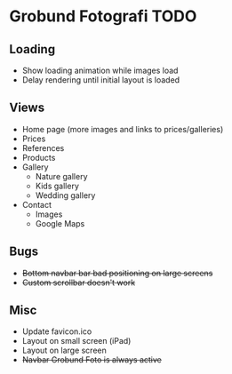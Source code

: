 # Grobund Fotografi TODO

## Loading

-   Show loading animation while images load
-   Delay rendering until initial layout is loaded

## Views

-   Home page (more images and links to prices/galleries)
-   Prices
-   References
-   Products
-   Gallery
    -   Nature gallery
    -   Kids gallery
    -   Wedding gallery
-   Contact 
    -   Images
    -   Google Maps

## Bugs

-   ~~Bottom navbar bar bad positioning on large screens~~
-   ~~Custom scrollbar doesn't work~~

## Misc

-   Update favicon.ico
-   Layout on small screen (iPad)
-   Layout on large screen
-   ~~Navbar Grobund Foto is always active~~
